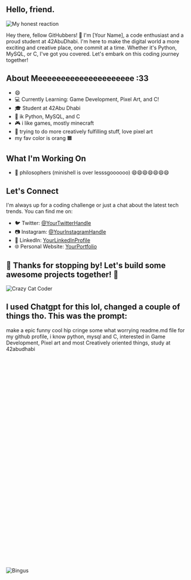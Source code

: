 ## Hello, friend.
![My honest reaction](https://media.giphy.com/media/uumyicWLoJVi8/giphy.gif)


Hey there, fellow GitHubbers! 👋 I'm [Your Name], a code enthusiast and a proud student at 42AbuDhabi. I'm here to make the digital world a more exciting and creative place, one commit at a time. Whether it's Python, MySQL, or C, I've got you covered. Let's embark on this coding journey together!

## About Meeeeeeeeeeeeeeeeeeeee :33
- 😄
- 💻 Currently Learning: Game Development, Pixel Art, and C!
- 🎓 Student at 42Abu Dhabi
- 💬 ik Python, MySQL, and C
- 🎮 i like games, mostly minecraft
- 🎨 trying to do more creatively fulfilling stuff, love pixel art
- my fav color is orang 🟧

## What I'm Working On
- 🚀 philosophers (minishell is over lesssgoooooo) 😄😄😄😄😄😄😄

## Let's Connect
I'm always up for a coding challenge or just a chat about the latest tech trends. You can find me on:
- 🐦 Twitter: [@YourTwitterHandle](https://twitter.com/elonmuskamiritewhataguyIlovetwitterImeanX)
- 📷 Instagram: [@YourInstagramHandle](https://www.instagram.com/glorytometa)
- 💼 LinkedIn: [YourLinkedInProfile](https://www.linkedin.com/in/ineedtogetajob)
- 🌐 Personal Website: [YourPortfolio](https://www.yourportfolio.com/donthaveone)

## 🎉 Thanks for stopping by! Let's build some awesome projects together! 🎉

![Crazy Cat Coder](https://media.giphy.com/media/JIX9t2j0ZTN9S/giphy.gif)

## I used Chatgpt for this lol, changed a couple of things tho. This was the prompt:
make a epic funny cool hip cringe some what worrying readme.md file for my github profile, i know python, mysql and C, interested in Game Development, Pixel art and most Creatively oriented things, study at 42abudhabi
<pre>



































</pre>
![Bingus](https://github.com/ayan479/ayan479/blob/main/bingus.gif)

